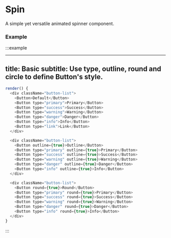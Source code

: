 # Spin

A simple yet versatile animated spinner component.

### Example

:::example

---
title: Basic
subtitle: Use type, outline, round and circle to define Button's style.
---

```js
render() {
  <div className="button-list">
    <Button>Default</Button>
    <Button type="primary">Primary</Button>
    <Button type="success">Success</Button>
    <Button type="warning">Warning</Button>
    <Button type="danger">Danger</Button>
    <Button type="info">Info</Button>
    <Button type="link">Link</Button>
  </div>

  <div className="button-list">
    <Button outline={true}>Outline</Button>
    <Button type="primary" outline={true}>Primary</Button>
    <Button type="success" outline={true}>Success</Button>
    <Button type="warning" outline={true}>Warning</Button>
    <Button type="danger" outline={true}>Danger</Button>
    <Button type="info" outline={true}>Info</Button>
  </div>

  <div className="button-list">
    <Button round={true}>Round</Button>
    <Button type="primary" round={true}>Primary</Button>
    <Button type="success" round={true}>Success</Button>
    <Button type="warning" round={true}>Warning</Button>
    <Button type="danger" round={true}>Danger</Button>
    <Button type="info" round={true}>Info</Button>
  </div>
}
```
:::